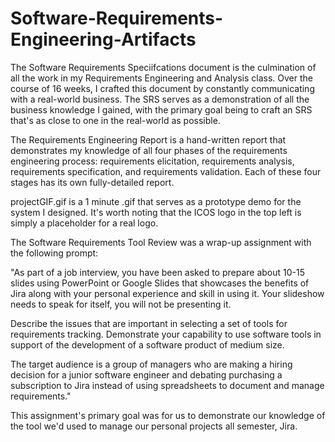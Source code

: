 # Software-Requirements-Engineering-Artifacts

The Software Requirements Speciifcations document is the culmination of all the work in my Requirements Engineering and Analysis class. Over the course of 16 weeks, I crafted this document by constantly communicating with a real-world business. The SRS serves as a demonstration of all the business knowledge I gained, with the primary goal being to craft an SRS that's as close to one in the real-world as possible.

The Requirements Engineering Report is a hand-written report that demonstrates my knowledge of all four phases of the requirements engineering process: requirements elicitation, requirements analysis, requirements specification, and requirements validation. Each of these four stages has its own fully-detailed report.

projectGIF.gif is a 1 minute .gif that serves as a prototype demo for the system I designed. It's worth noting that the ICOS logo in the top left is simply a placeholder for a real logo.

The Software Requirements Tool Review was a wrap-up assignment with the following prompt:

"As part of a job interview, you have been asked to prepare about 10-15 slides using PowerPoint or Google Slides that showcases the benefits of Jira along with your personal experience and skill in using it. Your slideshow needs to speak for itself, you will not be presenting it. 

Describe the issues that are important in selecting a set of tools for requirements tracking. 
Demonstrate your capability to use software tools in support of the development of a software product of medium size. 

The target audience is a group of managers who are making a hiring decision for a junior software engineer and debating purchasing a subscription to Jira instead of using spreadsheets to document and manage requirements."

This assignment's primary goal was for us to demonstrate our knowledge of the tool we'd used to manage our personal projects all semester, Jira.
